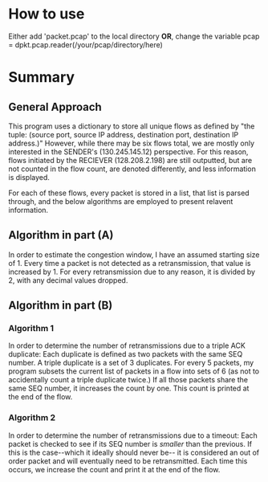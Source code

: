 # How to use
Either add 'packet.pcap' to the local directory **OR**,
change the variable pcap = dpkt.pcap.reader(/your/pcap/directory/here)

# Summary
## General Approach
This program uses a dictionary to store all unique flows as defined by "the tuple: (source port, source IP address, destination port, destination IP address.)" However, while there may be six flows total, we are mostly only interested in the SENDER's (130.245.145.12) perspective. For this reason, flows initiated by the RECIEVER (128.208.2.198) are still outputted, but are not counted in the flow count, are denoted differently, and less information is displayed.

For each of these flows, every packet is stored in a list, that list is parsed through, and the below algorithms are employed to present relavent information. 

## Algorithm in part (A)
In order to estimate the congestion window, I have an assumed starting size of 1. Every time a packet is not detected as a retransmission, that value is increased by 1. For every retransmission due to any reason, it is divided by 2, with any decimal values dropped.

## Algorithm in part (B)
### Algorithm 1
In order to determine the number of retransmissions due to a triple ACK duplicate:
Each duplicate is defined as two packets with the same SEQ number.
A triple duplicate is a set of 3 duplicates.
For every 5 packets, my program subsets the current list of packets in a flow into sets of 6 (as not to accidentally count a triple duplicate twice.) If all those packets share the same SEQ number, it increases the count by one. This count is printed at the end of the flow.

### Algorithm 2
In order to determine the number of retransmissions due to a timeout: Each packet is checked to see if its SEQ number is *smaller* than the previous. If this is the case--which it ideally should never be-- it is considered an out of order packet and will eventually need to be retransmitted. Each time this occurs, we increase the count and print it at the end of the flow.
